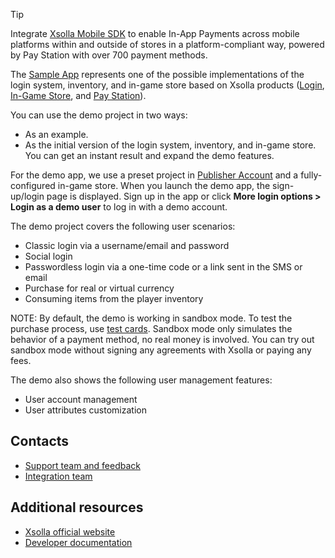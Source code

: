 > [!TIP]
> Integrate [Xsolla Mobile SDK](https://developers.xsolla.com/sdk/mobile/) to enable In-App Payments across mobile platforms within and outside of stores in a platform-compliant way, powered by Pay Station with over 700 payment methods.

The [Sample App](https://github.com/xsolla/store-android-sdk/tree/master/app) represents one of the possible implementations of the login system, inventory, and in-game store based on Xsolla products ([Login](https://developers.xsolla.com/doc/login/), [In-Game Store](https://developers.xsolla.com/doc/in-game-store/), and [Pay Station](https://developers.xsolla.com/doc/pay-station/)).

You can use the demo project in two ways:
* As an example.
* As the initial version of the login system, inventory, and in-game store. You can get an instant result and expand the demo features.

For the demo app, we use a preset project in [Publisher Account](https://publisher.xsolla.com/signup?store_type=sdk) and a fully-configured in-game store. When you launch the demo app, the sign-up/login page is displayed. Sign up in the app or click **More login options >** **Login as a demo user** to log in with a demo account.

The demo project covers the following user scenarios:
* Classic login via a username/email and password
* Social login
* Passwordless login via a one-time code or a link sent in the SMS or email
* Purchase for real or virtual currency
* Consuming items from the player inventory

NOTE: By default, the demo is working in sandbox mode. To test the purchase process, use [test cards](https://developers.xsolla.com/doc/pay-station/testing/test-cards/). Sandbox mode only simulates the behavior of a payment method, no real money is involved. You can try out sandbox mode without signing any agreements with Xsolla or paying any fees.

The demo also shows the following user management features:
* User account management
* User attributes customization


## Contacts

* [Support team and feedback](https://xsolla.com/partner-support)
* [Integration team](mailto:integration@xsolla.com)


## Additional resources

* [Xsolla official website](https://xsolla.com/)
* [Developer documentation](https://developers.xsolla.com/sdk/android/)